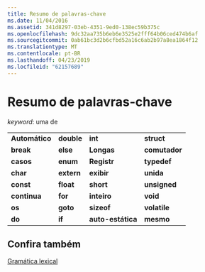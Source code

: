 ```yaml
---
title: Resumo de palavras-chave
ms.date: 11/04/2016
ms.assetid: 341d8297-03eb-4351-9ed0-138ec59b375c
ms.openlocfilehash: 9dc32aa735b6eb6e3525e2fff64b06ced474b6af
ms.sourcegitcommit: 0ab61bc3d2b6cfbd52a16c6ab2b97a8ea1864f12
ms.translationtype: MT
ms.contentlocale: pt-BR
ms.lasthandoff: 04/23/2019
ms.locfileid: "62157689"
---
```

# <a name="summary-of-keywords"></a>Resumo de palavras-chave

*keyword*: uma de

|||||
|-|-|-|-|
|**Automático**|**double**|**int**|**struct**|
|**break**|**else**|**Longas**|**comutador**|
|**casos**|**enum**|**Registr**|**typedef**|
|**char**|**extern**|**exibir**|**unida**|
|**const**|**float**|**short**|**unsigned**|
|**continua**|**for**|**inteiro**|**void**|
|**os**|**goto**|**sizeof**|**volatile**|
|**do**|**if**|**auto-estática**|**mesmo**|

## <a name="see-also"></a>Confira também

[Gramática lexical](../c-language/lexical-grammar.md)
